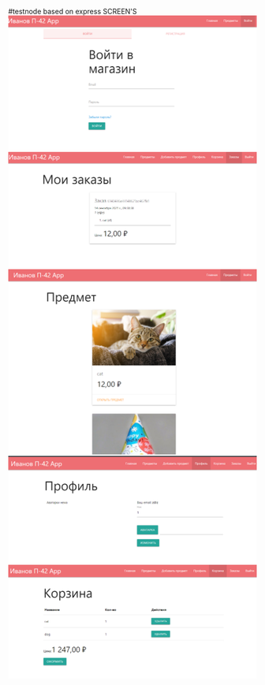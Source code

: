 #testnode
based on express
SCREEN'S
![image](./screens/Screenshot_1.png?raw=true)
![image](./screens/Screenshot_2.png?raw=true)
![image](./screens/Screenshot_3.png?raw=true)
![image](./screens/Screenshot_4.png?raw=true)
![image](./screens/Screenshot_5.png?raw=true)
